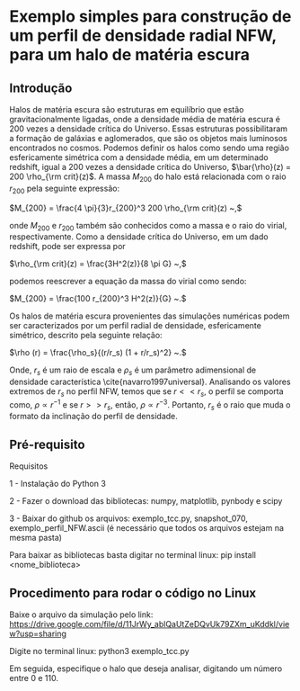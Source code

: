 # Exemplo simples para construção de um perfil de densidade radial NFW, para um halo de matéria escura

## Introdução
Halos de matéria escura são estruturas em equilíbrio que estão gravitacionalmente ligadas, onde a densidade média de matéria escura é $200$ vezes a densidade crítica do Universo. Essas estruturas possibilitaram a formação de galáxias e aglomerados, que são os objetos mais luminosos encontrados no cosmos.
Podemos definir os halos como sendo uma região esfericamente simétrica com a densidade média, em um determinado redshift, igual a $200$ vezes a densidade crítica do Universo, $\bar{\rho}(z) = 200 \rho_{\rm crit}(z)$. A massa $M_{200}$ do halo está relacionada com o raio $r_{200}$ pela seguinte expressão:

$M_{200} = \frac{4 \pi}{3}r_{200}^3 200 \rho_{\rm crit}(z) ~,$

onde $M_{200}$ e $r_{200}$ também são conhecidos como a massa e o raio do virial, respectivamente. Como a densidade crítica do Universo, em um dado redshift, pode ser expressa por 

$\rho_{\rm crit}(z) = \frac{3H^2(z)}{8 \pi G} ~,$    

podemos reescrever a equação da massa do virial como sendo:

$M_{200} = \frac{100 r_{200}^3 H^2(z)}{G} ~.$


Os halos de matéria escura provenientes das simulações numéricas podem ser caracterizados por um perfil radial de densidade, esfericamente simétrico, descrito pela seguinte relação:

$\rho (r) = \frac{\rho_s}{(r/r_s) (1 + r/r_s)^2} ~.$  

Onde, $r_s$ é um raio de escala e $\rho_s$ é um parâmetro adimensional de densidade característica \cite{navarro1997universal}. Analisando os valores extremos de $r_s$ no perfil NFW, temos que se $r << r_s$, o perfil se comporta como, $\rho \propto r^{-1}$ e se $r >> r_s$, então, $\rho \propto r^{-3}$. Portanto, $r_s$ é o raio que muda o formato da inclinação do perfil de densidade. 

## Pré-requisito
Requisitos

1 - Instalação do Python 3

2 - Fazer o download das bibliotecas: numpy, matplotlib, pynbody e scipy

3 - Baixar do github os arquivos: exemplo_tcc.py, snapshot_070, exemplo_perfil_NFW.ascii (é necessário que todos os arquivos estejam na mesma pasta)

Para baixar as bibliotecas basta digitar no terminal linux: pip install <nome_biblioteca>

## Procedimento para rodar o código no Linux
Baixe o arquivo da simulação pelo link: https://drive.google.com/file/d/11JrWy_ablQaUtZeDQvUk79ZXm_uKddkl/view?usp=sharing

Digite no terminal linux: python3 exemplo_tcc.py

Em seguida, especifique o halo que deseja analisar, digitando um número entre 0 e 110.
